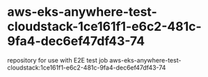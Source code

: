 # aws-eks-anywhere-test-cloudstack-1ce161f1-e6c2-481c-9fa4-dec6ef47df43-74
repository for use with E2E test job aws-eks-anywhere-test-cloudstack:1ce161f1-e6c2-481c-9fa4-dec6ef47df43-74
